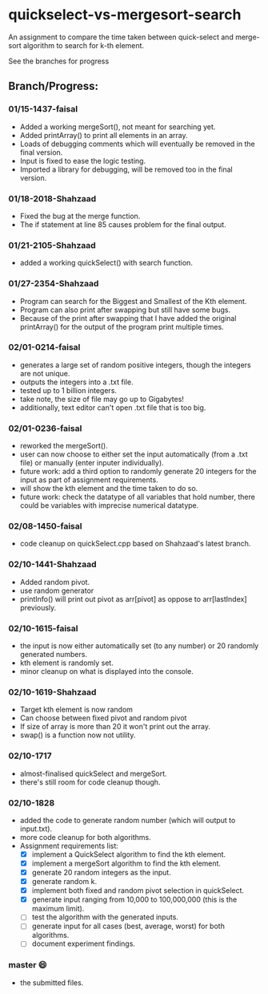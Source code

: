 # quickselect-vs-mergesort-search
An assignment to compare the time taken between quick-select and merge-sort algorithm to search for k-th element.

See the branches for progress

## Branch/Progress:
### 01/15-1437-faisal
- Added a working mergeSort(), not meant for searching yet.
- Added printArray() to print all elements in an array.
- Loads of debugging comments which will eventually be removed in the final version.
- Input is fixed to ease the logic testing.
- Imported a library for debugging, will be removed too in the final version.

### 01/18-2018-Shahzaad
- Fixed the bug at the merge function.
- The if statement at line 85 causes problem for the final output.

### 01/21-2105-Shahzaad
- added a working quickSelect() with search function.

### 01/27-2354-Shahzaad
- Program can search for the Biggest and Smallest of the Kth element.
- Program can also print after swapping but still have some bugs.
- Because of the print after swapping that I have added the original printArray() for the output of the program print multiple times.

### 02/01-0214-faisal
- generates a large set of random positive integers, though the integers are not unique.
- outputs the integers into a .txt file.
- tested up to 1 billion integers.
- take note, the size of file may go up to Gigabytes!
- additionally, text editor can't open .txt file that is too big.

### 02/01-0236-faisal
- reworked the mergeSort().
- user can now choose to either set the input automatically (from a .txt file) or manually (enter inputer individually).
- future work: add a third option to randomly generate 20 integers for the input as part of assignment requirements.
- will show the kth element and the time taken to do so.
- future work: check the datatype of all variables that hold number, there could be variables with imprecise numerical datatype.

### 02/08-1450-faisal
- code cleanup on quickSelect.cpp based on Shahzaad's latest branch.

### 02/10-1441-Shahzaad
- Added random pivot.
- use random generator
- printInfo() will print out pivot  as arr[pivot] as oppose to arr[lastIndex] previously.

### 02/10-1615-faisal
- the input is now either automatically set (to any number) or 20 randomly generated numbers.
- kth element is randomly set.
- minor cleanup on what is displayed into the console.

### 02/10-1619-Shahzaad
- Target kth element is now random
- Can choose between fixed pivot and random pivot
- If size of array is more than 20 it won't print out the array.
- swap() is a function now not utility.

### 02/10-1717
- almost-finalised quickSelect and mergeSort.
- there's still room for code cleanup though.

### 02/10-1828
- added the code to generate random number (which will output to input.txt).
- more code cleanup for both algorithms.
- Assignment requirements list:
  - [x] implement a QuickSelect algorithm to find the kth element.
  - [x] implement a mergeSort algorithm to find the kth element.
  - [x] generate 20 random integers as the input.
  - [x] generate random k.
  - [x] implement both fixed and random pivot selection in quickSelect.
  - [x] generate input ranging from 10,000 to 100,000,000 (this is the maximum limit).
  - [ ] test the algorithm with the generated inputs.
  - [ ] generate input for all cases (best, average, worst) for both algorithms.
  - [ ] document experiment findings.

### master :smile:
- the submitted files.
